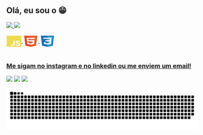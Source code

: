 ## Olá, eu sou o 😁

 <div>
  <a href="https://github.com/paulohgd">
  <img height="180em" src="https://github-readme-stats.vercel.app/api?username=paulohgd&show_icons=true&theme=radical&include_all_commits=true&count_private=true"/>
  <img height="180em" src="https://github-readme-stats.vercel.app/api/top-langs/?username=paulohgd&layout=compact&langs_count=6&theme=radical"/>
</div>
<div style="display: inline_block"><br>
  <img align="center" alt="Js" height="30" width="40" src="https://raw.githubusercontent.com/devicons/devicon/master/icons/javascript/javascript-plain.svg">
  <img align="center" alt="HTML" height="30" width="40" src="https://raw.githubusercontent.com/devicons/devicon/master/icons/html5/html5-original.svg">
  <img align="center" alt="CSS" height="30" width="40" src="https://raw.githubusercontent.com/devicons/devicon/master/icons/css3/css3-original.svg">
</div>
 
 <br>
 
  ### Me sigam no instagram e no linkedin ou me enviem um email!
 
<div> 
  <a href="https://instagram.com/paul0h_" target="_blank"><img src="https://img.shields.io/badge/-Instagram-%23E4405F?style=for-the-badge&logo=instagram&logoColor=white" target="_blank"></a>
  <a href = "mailto:paulohguerra@outlook.com.br"><img src="https://img.shields.io/badge/Outlook-0078D4?style=for-the-badge&logo=microsoft-outlook&logoColor=white) target="_blank"></a>
  <a href="https://www.linkedin.com/in/paulo-henrique-a136011a0" target="_blank"><img src="https://img.shields.io/badge/-LinkedIn-%230077B5?style=for-the-badge&logo=linkedin&logoColor=white" target="_blank"></a> 
 
  ![Snake animation](https://github.com/paulohgd/paulohgd/blob/output/github-contribution-grid-snake.svg)

</div>
